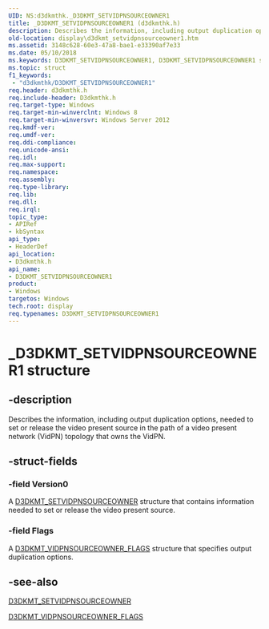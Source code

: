 ```yaml
---
UID: NS:d3dkmthk._D3DKMT_SETVIDPNSOURCEOWNER1
title: _D3DKMT_SETVIDPNSOURCEOWNER1 (d3dkmthk.h)
description: Describes the information, including output duplication options, needed to set or release the video present source in the path of a video present network (VidPN) topology that owns the VidPN.
old-location: display\d3dkmt_setvidpnsourceowner1.htm
ms.assetid: 3148c628-60e3-47a8-bae1-e33390af7e33
ms.date: 05/10/2018
ms.keywords: D3DKMT_SETVIDPNSOURCEOWNER1, D3DKMT_SETVIDPNSOURCEOWNER1 structure [Display Devices], _D3DKMT_SETVIDPNSOURCEOWNER1, d3dkmthk/D3DKMT_SETVIDPNSOURCEOWNER1, display.d3dkmt_setvidpnsourceowner1
ms.topic: struct
f1_keywords:
 - "d3dkmthk/D3DKMT_SETVIDPNSOURCEOWNER1"
req.header: d3dkmthk.h
req.include-header: D3dkmthk.h
req.target-type: Windows
req.target-min-winverclnt: Windows 8
req.target-min-winversvr: Windows Server 2012
req.kmdf-ver: 
req.umdf-ver: 
req.ddi-compliance: 
req.unicode-ansi: 
req.idl: 
req.max-support: 
req.namespace: 
req.assembly: 
req.type-library: 
req.lib: 
req.dll: 
req.irql: 
topic_type:
- APIRef
- kbSyntax
api_type:
- HeaderDef
api_location:
- D3dkmthk.h
api_name:
- D3DKMT_SETVIDPNSOURCEOWNER1
product:
- Windows
targetos: Windows
tech.root: display
req.typenames: D3DKMT_SETVIDPNSOURCEOWNER1
---
```


# _D3DKMT_SETVIDPNSOURCEOWNER1 structure


## -description


Describes the information, including output duplication options, needed to set or release the video present source in the path of a video present network (VidPN) topology that owns the VidPN.


## -struct-fields




### -field Version0

A <a href="https://docs.microsoft.com/windows-hardware/drivers/ddi/content/d3dkmthk/ns-d3dkmthk-_d3dkmt_setvidpnsourceowner">D3DKMT_SETVIDPNSOURCEOWNER</a> structure that contains information needed to set or release the video present source.


### -field Flags

A <a href="https://docs.microsoft.com/windows-hardware/drivers/ddi/content/d3dkmthk/ns-d3dkmthk-_d3dkmt_vidpnsourceowner_flags">D3DKMT_VIDPNSOURCEOWNER_FLAGS</a> structure that specifies output duplication options.


## -see-also




<a href="https://docs.microsoft.com/windows-hardware/drivers/ddi/content/d3dkmthk/ns-d3dkmthk-_d3dkmt_setvidpnsourceowner">D3DKMT_SETVIDPNSOURCEOWNER</a>



<a href="https://docs.microsoft.com/windows-hardware/drivers/ddi/content/d3dkmthk/ns-d3dkmthk-_d3dkmt_vidpnsourceowner_flags">D3DKMT_VIDPNSOURCEOWNER_FLAGS</a>
 

 

